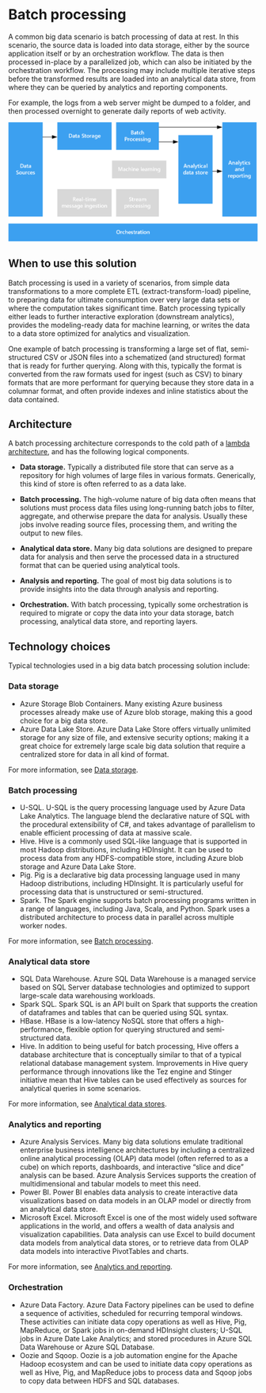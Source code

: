 # Batch processing

A common big data scenario is batch processing of data at rest. In this scenario, the source data is loaded into data storage, either by the source application itself or by an orchestration workflow. The data is then processed in-place by a parallelized job, which can also be initiated by the orchestration workflow. The processing may include multiple iterative steps before the transformed results are loaded into an analytical data store, from where they can be queried by analytics and reporting components.

For example, the logs from a web server might be dumped to a folder, and then processed overnight to generate daily reports of web activity.

![](./images/batch-pipeline.png)

## When to use this solution

Batch processing is used in a variety of scenarios, from simple data transformations to a more complete ETL (extract-transform-load) pipeline, to preparing data for ultimate consumption over very large data sets or where the computation takes significant time. Batch processing typically either leads to further interactive exploration (downstream analytics), provides the modeling-ready data for machine learning, or writes the data to a data store optimized for analytics and visualization.

One example of batch processing is transforming a large set of flat, semi-structured CSV or JSON files into a schematized (and structured) format that is ready for further querying. Along with this, typically the format is converted from the raw formats used for ingest (such as CSV) to binary formats that are more performant for querying because they store data in a columnar format, and often provide indexes and inline statistics about the data contained.

## Architecture

A batch processing architecture corresponds to the cold path of a [lambda architecture](../concepts/big-data.md#lambda-architecture), and has the following logical components.

- **Data storage.** Typically a distributed file store that can serve as a repository for high volumes of large files in various formats. Generically, this kind of store is often referred to as a data lake. 

- **Batch processing.** The high-volume nature of big data often means that solutions must process data files using long-running batch jobs to filter, aggregate, and otherwise prepare the data for analysis. Usually these jobs involve reading source files, processing them, and writing the output to new files. 

- **Analytical data store.** Many big data solutions are designed to prepare data for analysis and then serve the processed data in a structured format that can be queried using analytical tools. 

- **Analysis and reporting.** The goal of most big data solutions is to provide insights into the data through analysis and reporting. 

- **Orchestration.** With batch processing, typically some orchestration is required to migrate or copy the data into your data storage, batch processing, analytical data store, and reporting layers.

## Technology choices

Typical technologies used in a big data batch processing solution include:

### Data storage

- Azure Storage Blob Containers. Many existing Azure business processes already make use of Azure blob storage, making this a good choice for a big data store.
- Azure Data Lake Store. Azure Data Lake Store offers virtually unlimited storage for any size of file, and extensive security options; making it a great choice for extremely large scale big data solution that require a centralized store for data in all kind of format.

For more information, see [Data storage](../technology-choices/data-storage.md).

### Batch processing

- U-SQL. U-SQL is the query processing language used by Azure Data Lake Analytics. The language blend the declarative nature of SQL with the procedural extensibility of C#, and takes advantage of parallelism to enable efficient processing of data at massive scale.
- Hive. Hive is a commonly used SQL-like language that is supported in most Hadoop distributions, including HDInsight. It can be used to process data from any HDFS-compatible store, including Azure blob storage and Azure Data Lake Store.
- Pig. Pig is a declarative big data processing language used in many Hadoop distributions, including HDInsight. It is particularly useful for processing data that is unstructured or semi-structured.
- Spark. The Spark engine supports batch processing programs written in a range of languages, including Java, Scala, and Python. Spark uses a distributed architecture to process data in parallel across multiple worker nodes.

For more information, see [Batch processing](../technology-choices/batch-processing.md).

### Analytical data store

- SQL Data Warehouse. Azure SQL Data Warehouse is a managed service based on SQL Server database technologies and optimized to support large-scale data warehousing workloads.
- Spark SQL. Spark SQL is an API built on Spark that supports the creation of dataframes and tables that can be queried using SQL syntax.
- HBase. HBase is a low-latency NoSQL store that offers a high-performance, flexible option for querying structured and semi-structured data.
- Hive. In addition to being useful for batch processing, Hive offers a database architecture that is conceptually similar to that of a typical relational database management system. Improvements in Hive query performance through innovations like the Tez engine and Stinger initiative mean that Hive tables can be used effectively as sources for analytical queries in some scenarios.

For more information, see [Analytical data stores](../technology-choices/analytical-data-stores.md).

### Analytics and reporting

- Azure Analysis Services. Many big data solutions emulate traditional enterprise business intelligence architectures by including a centralized online analytical processing (OLAP) data model (often referred to as a cube) on which reports, dashboards, and interactive “slice and dice” analysis can be based. Azure Analysis Services supports the creation of multidimensional and tabular models to meet this need.
- Power BI. Power BI enables data analysis to create interactive data visualizations based on data models in an OLAP model or directly from an analytical data store.
- Microsoft Excel. Microsoft Excel is one of the most widely used software applications in the world, and offers a wealth of data analysis and visualization capabilities. Data analysis can use Excel to build document data models from analytical data stores, or to retrieve data from OLAP data models into interactive PivotTables and charts.

For more information, see [Analytics and reporting](../technology-choices/analysis-visualizations-reporting.md).

### Orchestration

- Azure Data Factory. Azure Data Factory pipelines can be used to define a sequence of activities, scheduled for recurring temporal windows. These activities can initiate data copy operations as well as Hive, Pig, MapReduce, or Spark jobs in on-demand HDInsight clusters; U-SQL jobs in Azure Date Lake Analytics; and stored procedures in Azure SQL Data Warehouse or Azure SQL Database.
- Oozie and Sqoop. Oozie is a job automation engine for the Apache Hadoop ecosystem and can be used to initiate data copy operations as well as Hive, Pig, and MapReduce jobs to process data and Sqoop jobs to copy data between HDFS and SQL databases.

